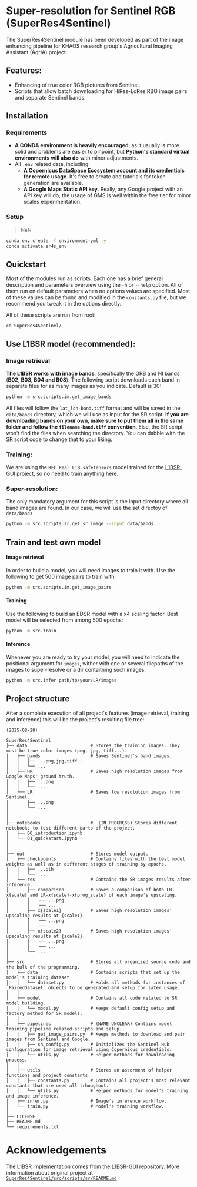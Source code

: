 # Super-resolution for Sentinel RGB (SuperRes4Sentinel)
The SuperRes4Sentinel module has been developed as part of the image enhancing pipeline for KHAOS research group's Agricultural Imaging Assistant (AgrIA) project.

## Features:
- Enhancing of true color RGB pictures from Sentinel.
- Scripts that allow batch downloading for HiRes-LoRes RBG image pairs and separate Sentinel bands.
## Installation
### Requirements
- **A CONDA environment is heavily encouraged**, as it usually is more solid and problems are easier to pinpoint, but **Python's standard virtual environments will also do** with minor adjustments.
- All `.env` related data, including:
    - **A Copernicus DataSpace Ecosystem account and its credentials for remote usage**. It's free to create and tutorials for token generation are available.
    - **A Google Maps Static API key**. Really, any Google project with an API key will do, the usage of GMS is well within the free tier for minor scales experimentation.

### Setup
> NaN
```bash
conda env create -f environment-yml -y
conda activate sr4s_env
```

## Quickstart
Most of the modules run as scripts. Each one has a brief general description and parameters overview using the `-h` or `--help` option. All of them run on default parameters when no options values are specified. Most of these values can be found and modified in the `constants.py` file, but we recommend you tweak it in the options directly.

All of these scripts are run from root:
```
cd SuperRes4Sentinel/
```
## Use L1BSR model (recommended):
### Image retrieval
**The L1BSR works with image bands**, specifically the GRB and NI bands (**B02, B03, B04 and B08**). The following script downloads each band in separate files for as many images as you indicate. Default is 30:
```bash
python -m src.scripts.im.get_image_bands
```
All files will follow the `lat_lon-band.tiff` format and will be saved in the `data/bands` directory, which we will use as input for the SR script. **If you are downloading bands on your own, make sure to put them all in the same folder and follow the `filename-band.tiff` convention**. Else, the SR script won't find the files when searching the directory. You can dabble with the SR script code to change that to your liking. 
### Training:
We are using the `REC_Real_L1B.safetensors` model trained for the [L1BSR-GUI](https://github.com/Topping1/L1BSR-GUI.git) project, so no need to train anything here.

### Super-resolution:
The only mandatory argument for this script is the input directory where all band images are found. In our case, we will use the set directoy of `data/bands`
```bash
python -m src.scripts.sr.get_sr_image --input data/bands
```
## Train and test own model
#### Image retrieval
In order to build a model, you will need images to train it with. Use the following to get 500 image pairs to train with:
```bash
python -m src.scripts.im.get_image_pairs
```
#### Training
Use the following to build an EDSR model with a x4 scaling factor. Best model will be selected from among 500 epochs:
```bash
python -m src.train
```
#### Inference
Whenever you are ready to try your model, you will need to indicate the positional argument for `images`, wither with one or several filepaths of the images to super-resolve or a dir contaitning such images:
```bash
python -m src.infer path/to/your/LR/images
```
## Project structure
After a complete execution of all project's features (image retrieval, training and inference) this will be the project's resulting file tree:
```
(2025-08-28)

SuperRes4Sentinel
├── data                        # Stores the training images. They must be true color images (png, jpg, tiff...).
│   ├── bands                   # Saves Sentinel's band images.
│   │   ├── ...png,jpg,tiff...
│   │   └── ...
│   ├── HR                      # Saves high resolution images from Google Maps' ground truth.
│   │   ├── ...png
│   │   └── ...
│   └── LR                      # Saves low resolution images from Sentinel.
│       ├── ...png
│       └── ...
│
│
├── notebooks                   #  (IN PROGRESS) Stores different notebooks to test different parts of the project.
│   ├── 00_introduction.ipynb
│   └── 01_quickstart.ipynb
│
│
├── out                         # Stores model output.
│   ├── checkpoints             # Contains files with the best model weights as well as in different stages of training by epochs.
│   │   ├── ...pth
│   │   └── ...
│   └── res                     # Contains the SR images results after inference.
│       ├── comparison          # Saves a comparison of both LR-x{scale} and LR-x{scale}-x{prog_scale} of each image's upscaling.
│       │   ├── ...png
│       │   └── ...
│       ├── x{scale1}           # Saves high resolution images' upscaling results at {scale1}.
│       │   ├── ...png
│       │   └── ...
│       ├── x{scale2}           # Saves high resolution images' upscaling results at {scale2}.
│       │   ├── ...png
│       │   └── ...
│       └── ...
│
├── src                         # Stores all organised source code and the bulk of the programming.
│   ├── data                    # Contains scripts that set up the model's training dataset
│   │   └── dataset.py          # Holds all methods for instances of `PairedDataset` objects to be generated and setup for later usage.
│   │
│   ├── model                   # Contains all code related to SR model building.
│   │   └── model.py            # Keeps default config setup and factory method for SR models.
│   │
│   ├── pipelines               # (NAME UNCLEAR) Contains model training pipeline related scripts and setup.
│   │   ├── get_image_pairs.py  # Keeps methods to download and pair images from Sentinel and Google.
│   │   ├── sh_config.py        # Initializes the Sentinel Hub configuration for image retrieval using Copernicus credentials.
│   │   └── utils.py            # Helper methods for downloading process.
│   │
│   ├── utils                   # Stores an assorment of helper functions and project constants.
│   │   ├── constants.py        # Contains all project's most relevant constants that are used all trhoughout.
│   │   └── utils.py            # Helper methods for model's training and image inference.
│   ├── infer.py                # Image's inference workflow.
│   └── train.py                # Model's training workflow.
│
├── LICENSE
├── README.md
└── requirements.txt

```
# Acknowledgements
The L1BSR implementation comes from the [L1BSR-GUI](https://github.com/Topping1/L1BSR-GUI.git) repository. More information about original project at [`SuperRes4Sentinel/src/scripts/sr/README.md`](src/scripts/sr/README.md)